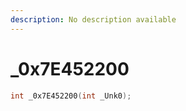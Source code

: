 ```yaml
---
description: No description available 
---
```


# _0x7E452200

```cpp
int _0x7E452200(int _Unk0);
```